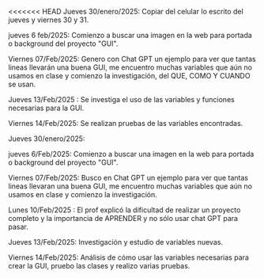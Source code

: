 <<<<<<< HEAD
Jueves 30/enero/2025:  Copiar del celular lo escrito del jueves y viernes 30 y 31.


jueves 6 feb/2025: Comienzo a buscar una imagen en la web para portada o background del proyecto "GUI".


Viernes 07/Feb/2025: Genero con Chat GPT un ejemplo para ver que tantas lineas llevarán una buena GUI, me encuentro muchas variables que aún no usamos en clase y comienzo la investigación, del QUE, COMO Y CUANDO se usan. 

Jueves 13/Feb/2025 : Se investiga el uso de las variables y funciones necesarias para la GUI.

Viernes 14/Feb/2025: Se realizan pruebas de las variables encontradas.

Jueves 30/enero/2025:  

jueves 6/Feb/2025: Comienzo a buscar una imagen en la web para portada o background del proyecto "GUI".

Viernes 07/Feb/2025: Busco en Chat GPT un ejemplo para ver que tantas lineas llevaran una buena GUI, me encuentro muchas variables que aún no usamos en clase y comienzo la investigación.

Lunes 10/Feb/2025 : El prof explicó la dificultad de realizar un proyecto completo y la importancia de APRENDER y no sólo usar chat GPT para pasar.

Jueves 13/Feb/2025: Investigación y estudio de variables nuevas.

Viernes 14/Feb/2025: Análisis de cómo usar las variables necesarias para crear la GUI, pruebo las clases y realizo varias pruebas.

